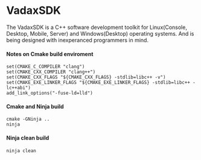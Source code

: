 # VadaxSDK
The VadaxSDK is a C++ software development toolkit for Linux(Console, Desktop, Mobile, Server) and Windows(Desktop) operating systems. And is being designed with 
inexperanced programmers in mind. 

#### Notes on Cmake build enviroment
```shell
set(CMAKE_C_COMPILER "clang")
set(CMAKE_CXX_COMPILER "clang++")
set(CMAKE_CXX_FLAGS "${CMAKE_CXX_FLAGS} -stdlib=libc++ -v")
set(CMAKE_EXE_LINKER_FLAGS "${CMAKE_EXE_LINKER_FLAGS} -stdlib=libc++ -lc++abi")
add_link_options("-fuse-ld=lld")
```

#### Cmake and Ninja build
```shell
cmake -GNinja ..
ninja
```



#### Ninja clean build

```shell
ninja clean
```

